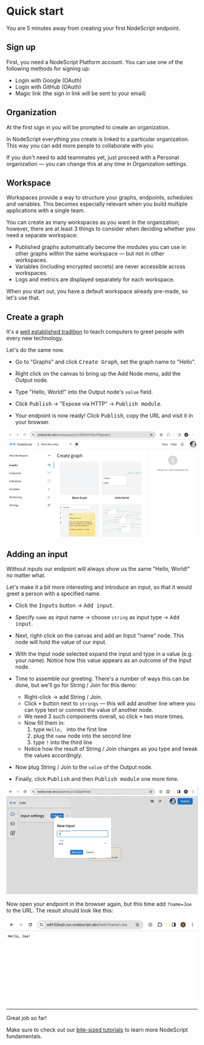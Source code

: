 # Quick start

You are 5 minutes away from creating your first NodeScript endpoint.

## Sign up

First, you need a NodeScript Platform account. You can use one of the following methods for signing up:

- Login with Google (OAuth)
- Login with GitHub (OAuth)
- Magic link (the sign in link will be sent to your email)

## Organization

At the first sign in you will be prompted to create an organization.

In NodeScript everything you create is linked to a particular organization. This way you can add more people to collaborate with you.

If you don't need to add teammates yet, just proceed with a Personal organization — you can change this at any time in Organization settings.

## Workspace

Workspaces provide a way to structure your graphs, endpoints, schedules and variables. This becomes especially relevant when you build multiple applications with a single team.

You can create as many workspaces as you want in the organization; however, there are at least 3 things to consider when deciding whether you need a separate workspace:

- Published graphs automatically become the modules you can use in other graphs within the same workspace — but not in other workspaces.
- Variables (including encrypted secrets) are never accessible across workspaces.
- Logs and metrics are displayed separately for each workspace.

When you start out, you have a default workspace already pre-made, so let's use that.

## Create a graph

It's a [well established tradition](https://en.wikipedia.org/wiki/%22Hello,_World!%22_program) to teach computers to greet people with every new technology.

Let's do the same now.

- Go to "Graphs" and click <kbd>Create Graph</kbd>, set the graph name to "Hello".

- Right click on the canvas to bring up the Add Node menu, add the Output node.

- Type "Hello, World!" into the Output node's `value` field.

- Click <kbd>Publish</kbd> &rarr; "Expose via HTTP" &rarr; <kbd>Publish module</kbd>.

- Your endpoint is now ready! Click <kbd>Publish</kbd>, copy the URL and visit it in your browser.

![](./images/hello-world.gif)

## Adding an input

Without inputs our endpoint will always show us the same "Hello, World!" no matter what.

Let's make it a bit more interesting and introduce an input, so that it would greet a person with a specified name.

- Click the <kbd>Inputs</kbd> button &rarr; <kbd>Add input</kbd>.

- Specify `name` as input name &rarr; choose `string` as input type &rarr; <kbd>Add input</kbd>.

- Next, right-click on the canvas and add an Input "name" node. This node will hold the value of our input.

- With the Input node selected expand the input and type in a value (e.g. your name). Notice how this value appears as an outcome of the Input node.

- Time to assemble our greeting. There's a number of ways this can be done, but we'll go for String / Join for this demo:

    - Right-click &rarr; add String / Join.
    - Click <kbd>+</kbd> button next to `strings` — this will add another line where you can type text or connect the value of another node.
    - We need 3 such components overall, so click <kbd>+</kbd> two more times.
    - Now fill them in:
        1. type `Hello, ` into the first line
        2. plug the `name` node into the second line
        3. type `!` into the third line
    - Notice how the result of String / Join changes as you type and tweak the values accordingly.

- Now plug String / Join to the `value` of the Output node.

- Finally, click <kbd>Publish</kbd> and then <kbd>Publish module</kbd> one more time.

![](./images/hello-name.gif)

Now open your endpoint in the browser again, but this time add `?name=Joe` to the URL. The result should look like this:

![](./images/hello-name-result.png)

---

Great job so far!

Make sure to check out our [bite-sized tutorials](./tutorials/README.md) to learn more NodeScript fundamentals.
